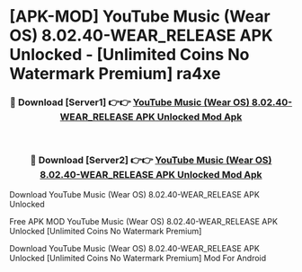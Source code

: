 # [APK-MOD] YouTube Music (Wear OS) 8.02.40-WEAR_RELEASE APK Unlocked - [Unlimited Coins No Watermark Premium] ra4xe



<div align="center">
<h3>🔴 Download [Server1] 👉👉 <a href="https://momento.my/?title=YouTube_Music_(Wear_OS)_8.02.40-WEAR_RELEASE_APK_Unlocked">YouTube Music (Wear OS) 8.02.40-WEAR_RELEASE APK Unlocked Mod Apk</a></h3><br>

<h3>🔴 Download [Server2] 👉👉 <a href="https://momento.my/?title=YouTube_Music_(Wear_OS)_8.02.40-WEAR_RELEASE_APK_Unlocked">YouTube Music (Wear OS) 8.02.40-WEAR_RELEASE APK Unlocked Mod Apk</a></h3>
</div>



Download YouTube Music (Wear OS) 8.02.40-WEAR_RELEASE APK Unlocked 

Free APK MOD YouTube Music (Wear OS) 8.02.40-WEAR_RELEASE APK Unlocked [Unlimited Coins No Watermark Premium]

Download YouTube Music (Wear OS) 8.02.40-WEAR_RELEASE APK Unlocked [Unlimited Coins No Watermark Premium] Mod For Android
